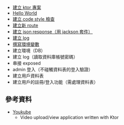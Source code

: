* [建立 ktor 專案](build.md)
* [Hello World](HelloWorld.md)
* [建立 code style 檢查](CodeStyle.md)
* [建立新 route](route.md)
* [建立 json response（用 jackson 套件）](jackson.md)
* [建立 log](log.md)
* [撰寫環境變數](properties.md)
* 建立環境（DB）
* 建立 log（讀取資料庫帳號密碼）
* 串接 exposed
* admin 登入（不碰觸資料表的登入驗證）
* 建立用戶資料表
* 建立用戶的註冊/登入功能（需處理資料表）

## 參考資料

* [Youkube](https://github.com/ktorio/ktor-samples/tree/master/app/youkube)
    * Video upload/view application written with Ktor 
